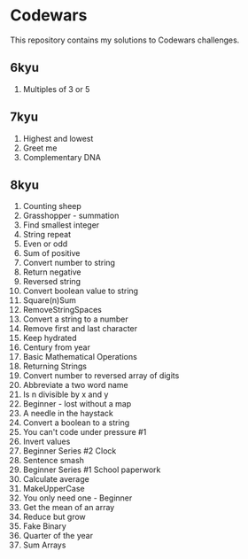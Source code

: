 # Codewars

This repository contains my solutions to Codewars challenges.

## 6kyu

1. Multiples of 3 or 5

## 7kyu

1. Highest and lowest
2. Greet me
3. Complementary DNA

## 8kyu

1. Counting sheep
2. Grasshopper - summation
3. Find smallest integer
4. String repeat
5. Even or odd
6. Sum of positive
7. Convert number to string
8. Return negative
9. Reversed string
10. Convert boolean value to string
11. Square(n)Sum
12. RemoveStringSpaces
13. Convert a string to a number
14. Remove first and last character
15. Keep hydrated
16. Century from year
17. Basic Mathematical Operations
18. Returning Strings
19. Convert number to reversed array of digits
20. Abbreviate a two word name
21. Is n divisible by x and y
22. Beginner - lost without a map
23. A needle in the haystack
24. Convert a boolean to a string
25. You can't code under pressure #1
26. Invert values
27. Beginner Series #2 Clock
28. Sentence smash
29. Beginner Series #1 School paperwork
30. Calculate average
31. MakeUpperCase
32. You only need one - Beginner
33. Get the mean of an array
34. Reduce but grow
35. Fake Binary
36. Quarter of the year
37. Sum Arrays
